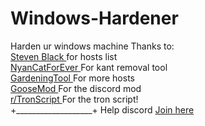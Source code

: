 # Windows-Hardener
Harden ur windows machine
Thanks to:
<br/>
<a href="https://github.com/StevenBlack/hosts"> Steven Black </a> for hosts list
<br/>
<a href="https://github.com/NyanCatForEver/KantRatRemover"> NyanCatForEver </a> For kant removal tool
<br/>
<a href="https://github.com/GardeningTool/HostsMod"> GardeningTool </a> For more hosts
<br/>
<a href="https://github.com/GooseMod/OpenAsar"> GooseMod </a> For the discord mod
<br/>
<a href="https://old.reddit.com/r/TronScript/"> r/TronScript </a> For the tron script!
<br/>
+___________________+
Help discord
<a href="https://discord.gg/YTSVvRvKc5"> Join here </a>

